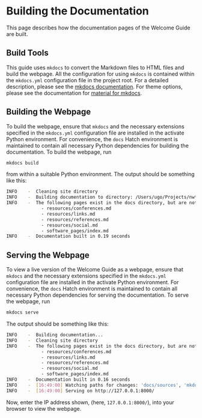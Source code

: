 # Building the Documentation

This page describes how the documentation pages of the Welcome Guide
are built.

## Build Tools

This guide uses `mkdocs` to convert the Markdown files to HTML files
and build the webpage. All the configuration for using `mkdocs`
is contained within the `mkdocs.yml` configuration file in the project root.
For a detailed description, please see the [mkdocs documentation][mkdocs].
For theme options, please see the documentation for [material for mkdocs][material].

## Building the Webpage

To build the webpage, ensure that `mkdocs` and the necessary extensions specified in
the `mkdocs.yml` configuration file are installed in the activate Python environment.
For convenience, the `docs` Hatch environment is maintained to contain all necessary
Python dependencies for building the documentation. To build the webpage, run

```bash
mkdocs build
```

from within a suitable Python environment. The output should be something like this:

```bash
INFO    -  Cleaning site directory
INFO    -  Building documentation to directory: /Users/ugo/Projects/nwt/welcome-guide/docs/site
INFO    -  The following pages exist in the docs directory, but are not included in the "nav" configuration:
             - resources/conferences.md
             - resources/links.md
             - resources/references.md
             - resources/social.md
             - software_pages/index.md
INFO    -  Documentation built in 0.19 seconds
```

## Serving the Webpage

To view a live version of the Welcome Guide as a webpage, ensure that `mkdocs` and the
necessary extensions specified in the `mkdocs.yml` configuration file are installed in
the activate Python environment. For convenience, the `docs` Hatch environment is maintained
to contain all necessary Python dependencies for serving the documentation. To serve the
webpage, run

```bash
mkdocs serve
```

The output should be something like this:

```bash
INFO    -  Building documentation...
INFO    -  Cleaning site directory
INFO    -  The following pages exist in the docs directory, but are not included in the "nav" configuration:
             - resources/conferences.md
             - resources/links.md
             - resources/references.md
             - resources/social.md
             - software_pages/index.md
INFO    -  Documentation built in 0.16 seconds
INFO    -  [16:49:00] Watching paths for changes: 'docs/sources', 'mkdocs.yml'
INFO    -  [16:49:00] Serving on http://127.0.0.1:8000/
```

Now, enter the IP address shown, (here, `127.0.0.1:8000/`), into your browser to view the
webpage.

[mkdocs]: https://www.mkdocs.org/user-guide/
[material]: https://squidfunk.github.io/mkdocs-material/setup/
